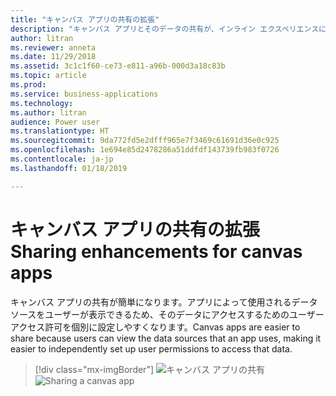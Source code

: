 ```yaml
---
title: "キャンバス アプリの共有の拡張"
description: "キャンバス アプリとそのデータの共有が、インライン エクスペリエンスによってより簡単になります。"
author: litran
ms.reviewer: anneta
ms.date: 11/29/2018
ms.assetid: 3c1c1f60-ce73-e811-a96b-000d3a18c83b
ms.topic: article
ms.prod: 
ms.service: business-applications
ms.technology: 
ms.author: litran
audience: Power user
ms.translationtype: HT
ms.sourcegitcommit: 9da772fd5e2dfff965e7f3469c61691d36e0c925
ms.openlocfilehash: 1e694e85d2478286a51ddfdf143739fb983f0726
ms.contentlocale: ja-jp
ms.lasthandoff: 01/18/2019

---
```

# <a name="sharing-enhancements-for-canvas-apps"></a><span data-ttu-id="dc4d1-103">キャンバス アプリの共有の拡張</span><span class="sxs-lookup"><span data-stu-id="dc4d1-103">Sharing enhancements for canvas apps</span></span>




<span data-ttu-id="dc4d1-104">キャンバス アプリの共有が簡単になります。アプリによって使用されるデータ ソースをユーザーが表示できるため、そのデータにアクセスするためのユーザー アクセス許可を個別に設定しやすくなります。</span><span class="sxs-lookup"><span data-stu-id="dc4d1-104">Canvas apps are easier to share because users can view the data sources that an app uses, making it easier to independently set up user permissions to access that data.</span></span> 

> [!div class="mx-imgBorder"]
> <span data-ttu-id="dc4d1-105">![キャンバス アプリの共有](media/sharing-canvas-app.png  "キャンバス アプリの共有")</span><span class="sxs-lookup"><span data-stu-id="dc4d1-105">![Sharing a canvas app](media/sharing-canvas-app.png  "Sharing a canvas app")</span></span>

